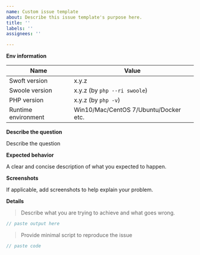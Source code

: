 ```yaml
---
name: Custom issue template
about: Describe this issue template's purpose here.
title: ''
labels: ''
assignees: ''

---
```


**Env information**

| Name                | Value
| ------------------- | -----
| Swoft version       | x.y.z
| Swoole version      | x.y.z (by `php --ri swoole`)
| PHP version         | x.y.z (by `php -v`)
| Runtime environment | Win10/Mac/CentOS 7/Ubuntu/Docker etc.

**Describe the question**

Describe the question

**Expected behavior**

A clear and concise description of what you expected to happen.

**Screenshots**

If applicable, add screenshots to help explain your problem.

**Details**

> Describe what you are trying to achieve and what goes wrong.

```php
// paste output here
```

> Provide minimal script to reproduce the issue

```php
// paste code
```


